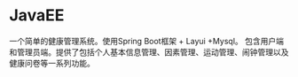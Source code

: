 # JavaEE
一个简单的健康管理系统。使用Spring Boot框架 + Layui +Mysql。
包含用户端和管理员端。提供了包括个人基本信息管理、因素管理、运动管理、闹钟管理以及健康问卷等一系列功能。
